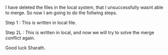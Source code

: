 I have deleted the files in the local system, that I unsuccessfully wasnt able to merge. So now I am going to do 
the follwing steps. 


Step 1 : This is written in local file.

Step 2L : This is written in local, and now we will try to solve the merge conflict again. 

Good luck Sharath. 
 

